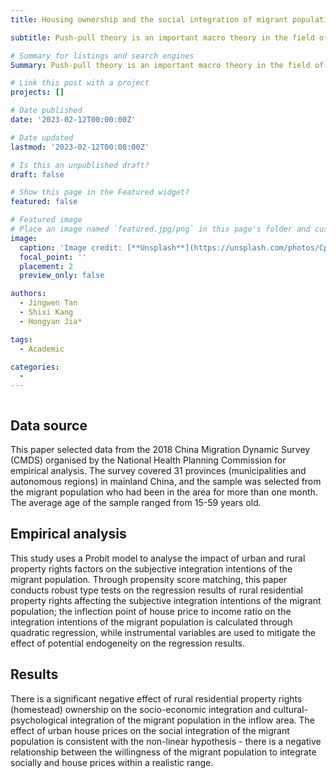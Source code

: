 ```yaml
---
title: Housing ownership and the social integration of migrant populations

subtitle: Push-pull theory is an important macro theory in the field of demography. This paper shows another practical perspective of push and pull theory by measuring the push and pull forces affecting the social integration of the incoming labour force from the perspective of housing property rights.

# Summary for listings and search engines
Summary: Push-pull theory is an important macro theory in the field of demography. This paper shows another practical perspective of push and pull theory by measuring the push and pull forces affecting the social integration of the incoming labour force from the perspective of housing property rights.

# Link this post with a project
projects: []

# Date published
date: '2023-02-12T00:00:00Z'

# Date updated
lastmod: '2023-02-12T00:00:00Z'

# Is this an unpublished draft?
draft: false

# Show this page in the Featured widget?
featured: false

# Featured image
# Place an image named `featured.jpg/png` in this page's folder and customize its options here.
image:
  caption: 'Image credit: [**Unsplash**](https://unsplash.com/photos/CpkOjOcXdUY)'
  focal_point: ''
  placement: 2
  preview_only: false

authors:
  - Jingwen Tan
  - Shixi Kang
  - Hongyan Jia*

tags:
  - Academic

categories:
  - 
---
```


```python

```
## Data source
This paper selected data from the 2018 China Migration Dynamic Survey (CMDS) organised by the National Health Planning Commission for empirical analysis. The survey covered 31 provinces (municipalities and autonomous regions) in mainland China, and the sample was selected from the migrant population who had been in the area for more than one month. The average age of the sample ranged from 15-59 years old.

## Empirical analysis
This study uses a Probit model to analyse the impact of urban and rural property rights factors on the subjective integration intentions of the migrant population. Through propensity score matching, this paper conducts robust type tests on the regression results of rural residential property rights affecting the subjective integration intentions of the migrant population; the inflection point of house price to income ratio on the integration intentions of the migrant population is calculated through quadratic regression, while instrumental variables are used to mitigate the effect of potential endogeneity on the regression results.

## Results
There is a significant negative effect of rural residential property rights (homestead) ownership on the socio-economic integration and cultural-psychological integration of the migrant population in the inflow area. The effect of urban house prices on the social integration of the migrant population is consistent with the non-linear hypothesis - there is a negative relationship between the willingness of the migrant population to integrate socially and house prices within a realistic range.
 

